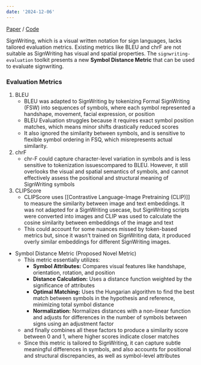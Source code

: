 ```yaml
---
date: '2024-12-06'
---
```


[Paper](https://arxiv.org/pdf/2410.13668) / [Code](https://github.com/sign-language-processing/signwriting-evaluation)

SignWriting, which is a visual written notation for sign languages, lacks tailored evaluation metrics. Existing metrics like BLEU and chrF are not suitable as SignWriting has visual and spatial properties. The ``signwriting-evaluation`` toolkit presents a new **Symbol Distance Metric** that can be used to evaluate signwriting.

### Evaluation Metrics
1. BLEU
	- BLEU was adapted to SignWriting by tokenizing Formal SignWriting (FSW) into sequences of symbols, where each symbol represented a handshape, movement, facial expression, or position
	- BLEU Evaluation struggles because it requires exact symbol position matches, which means minor shifts drastically reduced scores
	- It also ignored the similarity between symbols, and is sensitive to flexible symbol ordering in FSQ, which misrepresents actual similarity.
2. chrF
	- chr-F could capture character-level variation in symbols and is less sensitive to tokenization issuescompared to BLEU. However, it still overlooks the visual and spatial semantics of symbols, and cannot effectively assess the positional and structural meaning of SignWriting symbols
3. CLIPScore
	- CLIPScore uses [[Contrastive Language-Image Pretraining (CLIP)]] to measure the similarity between image and text embeddings. It was not adapted for a SignWriting usecase, but SignWriting scripts were converted into images and CLIP was used to calculate the cosine similarity between embeddings of the image and text
	- This could account for some nuances missed by token-based metrics but, since it wasn't trained on SignWriting data, it produced overly similar embeddings for different SignWriting images.
- Symbol Distance Metric (Proposed Novel Metric)
	- This metric essentially utilizes:
		- **Symbol Attributes:** Compares visual features like handshape, orientation, rotation, and position
		- **Distance Calculation:** Uses a distance function weighted by the significance of attributes
		- **Optimal Matching:** Uses the Hungarian algorithm to find the best match between symbols in the hypothesis and reference, minimizing total symbol distance
		- **Normalization:** Normalizes distances with a non-linear function and adjusts for differences in the number of symbols between signs using an adjustment factor
	- and finally combines all these factors to produce a similarity score between 0 and 1, where higher scores indicate closer matches
	- Since this metric is tailored to SignWriting, it can capture subtle meaningful differences in symbols, and also accounts for positional and structural discrepancies, as well as symbol-level attributes
